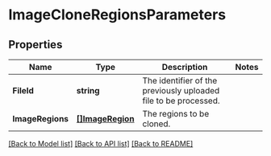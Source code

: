 # ImageCloneRegionsParameters

## Properties

Name | Type | Description | Notes
------------ | ------------- | ------------- | -------------
**FileId** | **string** | The identifier of the previously uploaded file to be processed. | 
**ImageRegions** | [**[]ImageRegion**](ImageRegion.md) | The regions to be cloned. | 

[[Back to Model list]](../README.md#documentation-for-models) [[Back to API list]](../README.md#documentation-for-api-endpoints) [[Back to README]](../README.md)


